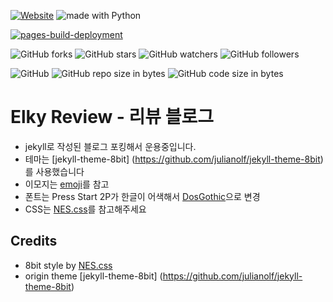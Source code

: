 [![Website](https://img.shields.io/website-up-down-green-red/http/shields.io.svg?label=elky-essay)](https://review)
<img src="https://img.shields.io/badge/made%20with-ruby-brightgreen.svg" alt="made with Python">

[![pages-build-deployment](https://github.com/elky84/review/actions/workflows/pages/pages-build-deployment/badge.svg)](https://github.com/elky84/review/actions/workflows/pages/pages-build-deployment)

![GitHub forks](https://img.shields.io/github/forks/elky84/review.svg?style=social&label=Fork)
![GitHub stars](https://img.shields.io/github/stars/elky84/review.svg?style=social&label=Stars)
![GitHub watchers](https://img.shields.io/github/watchers/elky84/review.svg?style=social&label=Watch)
![GitHub followers](https://img.shields.io/github/followers/elky84.svg?style=social&label=Follow)

![GitHub](https://img.shields.io/github/license/mashape/apistatus.svg)
![GitHub repo size in bytes](https://img.shields.io/github/repo-size/elky84/review.svg)
![GitHub code size in bytes](https://img.shields.io/github/languages/code-size/elky84/review.svg)

# Elky Review - 리뷰 블로그
* jekyll로 작성된 블로그 포킹해서 운용중입니다.
* 테마는 [jekyll-theme-8bit] (https://github.com/julianolf/jekyll-theme-8bit) 를 사용했습니다
* 이모지는 [emoji](https://gist.github.com/rxaviers/7360908)를 참고
* 폰트는 Press Start 2P가 한글이 어색해서 [DosGothic](https://noonnu.cc/font_page/239)으로 변경
* CSS는 [NES.css](https://nostalgic-css.github.io/NES.css/)를 참고해주세요

## Credits

- 8bit style by [NES.css](https://nostalgic-css.github.io/NES.css/)
- origin theme [jekyll-theme-8bit] (https://github.com/julianolf/jekyll-theme-8bit)
